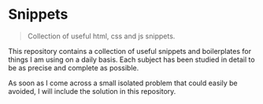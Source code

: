 # Snippets

> Collection of useful html, css and js snippets.

This repository contains a collection of useful snippets and boilerplates for things I am using on a daily basis. Each subject has been studied in detail to be as precise and complete as possible.

As soon as I come across a small isolated problem that could easily be avoided, I will include the solution in this repository.
